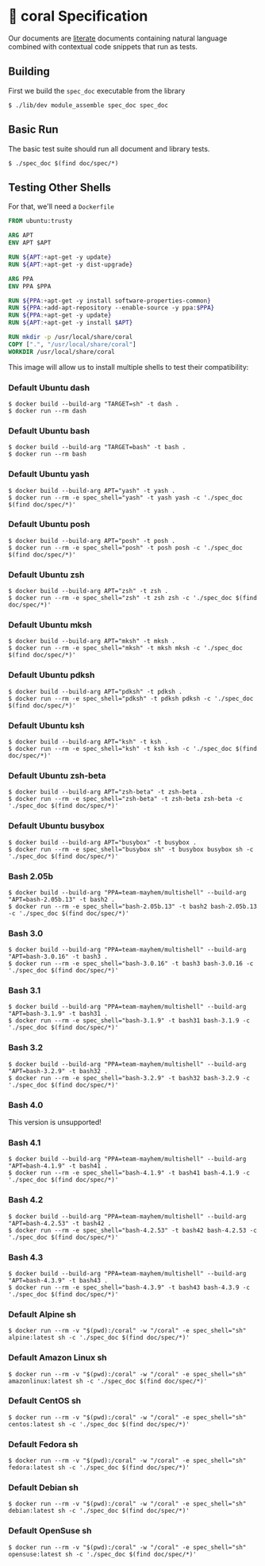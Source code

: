 🐚 coral Specification
======================

Our documents are
[literate](https://en.wikipedia.org/wiki/Literate_programming) documents
containing natural language combined with contextual code snippets that
run as tests.

Building
--------

First we build the `spec_doc` executable from the library

```console task
$ ./lib/dev module_assemble spec_doc spec_doc
```

Basic Run
---------

The basic test suite should run all document and library tests.

```console task
$ ./spec_doc $(find doc/spec/*)
```

Testing Other Shells
--------------------

For that, we'll need a `Dockerfile`

```Dockerfile file Dockerfile
FROM ubuntu:trusty

ARG APT
ENV APT $APT

RUN ${APT:+apt-get -y update}
RUN ${APT:+apt-get -y dist-upgrade}

ARG PPA
ENV PPA $PPA

RUN ${PPA:+apt-get -y install software-properties-common}
RUN ${PPA:+add-apt-repository --enable-source -y ppa:$PPA}
RUN ${PPA:+apt-get -y update}
RUN ${APT:+apt-get -y install $APT}

RUN mkdir -p /usr/local/share/coral
COPY [".", "/usr/local/share/coral"]
WORKDIR /usr/local/share/coral
```

This image will allow us to install multiple shells to test their 
compatibility:

### Default Ubuntu dash

```console task
$ docker build --build-arg "TARGET=sh" -t dash .
$ docker run --rm dash
```

### Default Ubuntu bash

```console task
$ docker build --build-arg "TARGET=bash" -t bash .
$ docker run --rm bash
```

### Default Ubuntu yash

```console task
$ docker build --build-arg APT="yash" -t yash .
$ docker run --rm -e spec_shell="yash" -t yash yash -c './spec_doc $(find doc/spec/*)'
```

### Default Ubuntu posh

```console task
$ docker build --build-arg APT="posh" -t posh .
$ docker run --rm -e spec_shell="posh" -t posh posh -c './spec_doc $(find doc/spec/*)'
```

### Default Ubuntu zsh

```console task
$ docker build --build-arg APT="zsh" -t zsh .
$ docker run --rm -e spec_shell="zsh" -t zsh zsh -c './spec_doc $(find doc/spec/*)'
```

### Default Ubuntu mksh

```console task
$ docker build --build-arg APT="mksh" -t mksh .
$ docker run --rm -e spec_shell="mksh" -t mksh mksh -c './spec_doc $(find doc/spec/*)'
```

### Default Ubuntu pdksh

```console task
$ docker build --build-arg APT="pdksh" -t pdksh .
$ docker run --rm -e spec_shell="pdksh" -t pdksh pdksh -c './spec_doc $(find doc/spec/*)'
```

### Default Ubuntu ksh

```console task
$ docker build --build-arg APT="ksh" -t ksh .
$ docker run --rm -e spec_shell="ksh" -t ksh ksh -c './spec_doc $(find doc/spec/*)'
```

### Default Ubuntu zsh-beta

```console task
$ docker build --build-arg APT="zsh-beta" -t zsh-beta .
$ docker run --rm -e spec_shell="zsh-beta" -t zsh-beta zsh-beta -c './spec_doc $(find doc/spec/*)'
```

### Default Ubuntu busybox

```console task
$ docker build --build-arg APT="busybox" -t busybox .
$ docker run --rm -e spec_shell="busybox sh" -t busybox busybox sh -c './spec_doc $(find doc/spec/*)'
```

### Bash 2.05b

```console task
$ docker build --build-arg "PPA=team-mayhem/multishell" --build-arg "APT=bash-2.05b.13" -t bash2 .
$ docker run --rm -e spec_shell="bash-2.05b.13" -t bash2 bash-2.05b.13 -c './spec_doc $(find doc/spec/*)'
```

### Bash 3.0

```console task
$ docker build --build-arg "PPA=team-mayhem/multishell" --build-arg "APT=bash-3.0.16" -t bash3 .
$ docker run --rm -e spec_shell="bash-3.0.16" -t bash3 bash-3.0.16 -c './spec_doc $(find doc/spec/*)'
```

### Bash 3.1

```console task
$ docker build --build-arg "PPA=team-mayhem/multishell" --build-arg "APT=bash-3.1.9" -t bash31 .
$ docker run --rm -e spec_shell="bash-3.1.9" -t bash31 bash-3.1.9 -c './spec_doc $(find doc/spec/*)'
```

### Bash 3.2

```console task
$ docker build --build-arg "PPA=team-mayhem/multishell" --build-arg "APT=bash-3.2.9" -t bash32 .
$ docker run --rm -e spec_shell="bash-3.2.9" -t bash32 bash-3.2.9 -c './spec_doc $(find doc/spec/*)'
```

### Bash 4.0

This version is unsupported!

### Bash 4.1

```console task
$ docker build --build-arg "PPA=team-mayhem/multishell" --build-arg "APT=bash-4.1.9" -t bash41 .
$ docker run --rm -e spec_shell="bash-4.1.9" -t bash41 bash-4.1.9 -c './spec_doc $(find doc/spec/*)'
```

### Bash 4.2

```console task
$ docker build --build-arg "PPA=team-mayhem/multishell" --build-arg "APT=bash-4.2.53" -t bash42 .
$ docker run --rm -e spec_shell="bash-4.2.53" -t bash42 bash-4.2.53 -c './spec_doc $(find doc/spec/*)'
```

### Bash 4.3

```console task
$ docker build --build-arg "PPA=team-mayhem/multishell" --build-arg "APT=bash-4.3.9" -t bash43 .
$ docker run --rm -e spec_shell="bash-4.3.9" -t bash43 bash-4.3.9 -c './spec_doc $(find doc/spec/*)'
```

### Default Alpine sh

```console task
$ docker run --rm -v "$(pwd):/coral" -w "/coral" -e spec_shell="sh" alpine:latest sh -c './spec_doc $(find doc/spec/*)'
```

### Default Amazon Linux sh

```console task
$ docker run --rm -v "$(pwd):/coral" -w "/coral" -e spec_shell="sh" amazonlinux:latest sh -c './spec_doc $(find doc/spec/*)'
```

### Default CentOS sh

```console task
$ docker run --rm -v "$(pwd):/coral" -w "/coral" -e spec_shell="sh" centos:latest sh -c './spec_doc $(find doc/spec/*)'
```

### Default Fedora sh

```console task
$ docker run --rm -v "$(pwd):/coral" -w "/coral" -e spec_shell="sh" fedora:latest sh -c './spec_doc $(find doc/spec/*)'
```

### Default Debian sh

```console task
$ docker run --rm -v "$(pwd):/coral" -w "/coral" -e spec_shell="sh" debian:latest sh -c './spec_doc $(find doc/spec/*)'
```

### Default OpenSuse sh

```console task
$ docker run --rm -v "$(pwd):/coral" -w "/coral" -e spec_shell="sh" opensuse:latest sh -c './spec_doc $(find doc/spec/*)'
```
